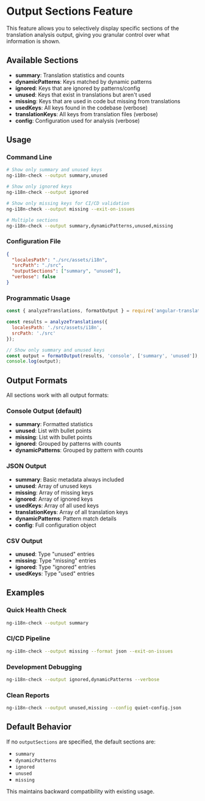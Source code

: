 # Output Sections Feature

This feature allows you to selectively display specific sections of the translation analysis output, giving you granular control over what information is shown.

## Available Sections

- **summary**: Translation statistics and counts
- **dynamicPatterns**: Keys matched by dynamic patterns  
- **ignored**: Keys that are ignored by patterns/config
- **unused**: Keys that exist in translations but aren't used
- **missing**: Keys that are used in code but missing from translations
- **usedKeys**: All keys found in the codebase (verbose)
- **translationKeys**: All keys from translation files (verbose)
- **config**: Configuration used for analysis (verbose)

## Usage

### Command Line

```bash
# Show only summary and unused keys
ng-i18n-check --output summary,unused

# Show only ignored keys
ng-i18n-check --output ignored

# Show only missing keys for CI/CD validation
ng-i18n-check --output missing --exit-on-issues

# Multiple sections
ng-i18n-check --output summary,dynamicPatterns,unused,missing
```

### Configuration File

```json
{
  "localesPath": "./src/assets/i18n",
  "srcPath": "./src",
  "outputSections": ["summary", "unused"],
  "verbose": false
}
```

### Programmatic Usage

```javascript
const { analyzeTranslations, formatOutput } = require('angular-translation-checker');

const results = analyzeTranslations({
  localesPath: './src/assets/i18n',
  srcPath: './src'
});

// Show only summary and unused keys
const output = formatOutput(results, 'console', ['summary', 'unused']);
console.log(output);
```

## Output Formats

All sections work with all output formats:

### Console Output (default)
- **summary**: Formatted statistics
- **unused**: List with bullet points
- **missing**: List with bullet points  
- **ignored**: Grouped by patterns with counts
- **dynamicPatterns**: Grouped by pattern with counts

### JSON Output
- **summary**: Basic metadata always included
- **unused**: Array of unused keys
- **missing**: Array of missing keys
- **ignored**: Array of ignored keys
- **usedKeys**: Array of all used keys
- **translationKeys**: Array of all translation keys
- **dynamicPatterns**: Pattern match details
- **config**: Full configuration object

### CSV Output
- **unused**: Type "unused" entries
- **missing**: Type "missing" entries
- **ignored**: Type "ignored" entries
- **usedKeys**: Type "used" entries

## Examples

### Quick Health Check
```bash
ng-i18n-check --output summary
```

### CI/CD Pipeline
```bash
ng-i18n-check --output missing --format json --exit-on-issues
```

### Development Debugging
```bash
ng-i18n-check --output ignored,dynamicPatterns --verbose
```

### Clean Reports
```bash
ng-i18n-check --output unused,missing --config quiet-config.json
```

## Default Behavior

If no `outputSections` are specified, the default sections are:
- `summary`
- `dynamicPatterns` 
- `ignored`
- `unused`
- `missing`

This maintains backward compatibility with existing usage.
